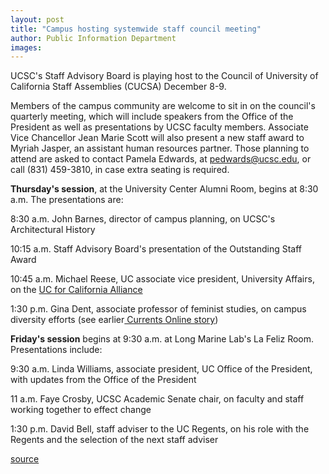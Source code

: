 ```yaml
---
layout: post
title: "Campus hosting systemwide staff council meeting"
author: Public Information Department
images:
---
```


UCSC's Staff Advisory Board is playing host to the Council of University of California Staff Assemblies (CUCSA) December 8-9.

Members of the campus community are welcome to sit in on the council's quarterly meeting, which will include speakers from the Office of the President as well as presentations by UCSC faculty members. Associate Vice Chancellor Jean Marie Scott will also present a new staff award to Myriah Jasper, an assistant human resources partner. Those planning to attend are asked to contact Pamela Edwards, at [pedwards@ucsc.edu][1], or call (831) 459-3810, in case extra seating is required.

**Thursday's session**, at the University Center Alumni Room, begins at 8:30 a.m. The presentations are:

8:30 a.m. John Barnes, director of campus planning, on UCSC's Architectural History

10:15 a.m. Staff Advisory Board's presentation of the Outstanding Staff Award

10:45 a.m. Michael Reese, UC associate vice president, University Affairs, on the [UC for California Alliance][2]

1:30 p.m. Gina Dent, associate professor of feminist studies, on campus diversity efforts (see earlier[ Currents Online story][3])

**Friday's session** begins at 9:30 a.m. at Long Marine Lab's La Feliz Room. Presentations include:

9:30 a.m. Linda Williams, associate president, UC Office of the President, with updates from the Office of the President

11 a.m. Faye Crosby, UCSC Academic Senate chair, on faculty and staff working together to effect change

1:30 p.m. David Bell, staff adviser to the UC Regents, on his role with the Regents and the selection of the next staff adviser

[1]: mailto:pedwards@ucsc.edu
[2]: http://www.ucforcalifornia.org/ucfriends/home.html
[3]: http://currents.ucsc.edu/05-06/11-28/diversity.asp

[source](http://www1.ucsc.edu/currents/05-06/12-05/brief-council.asp "Permalink to brief-council")

